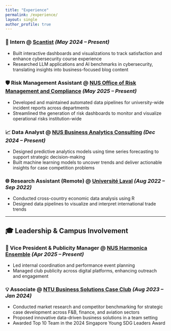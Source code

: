 ```yaml
---
title: "Experience"
permalink: /experience/
layout: single
author_profile: true
---
```


### 🧠 Intern @ [Scantist](https://scantist.com) _(May 2024 – Present)_
- Built interactive dashboards and visualizations to track satisfaction and enhance cybersecurity course experience  
- Researched LLM applications and AI benchmarks in cybersecurity, translating insights into business-focused blog content

### 🛡 Risk Management Assistant @ [NUS Office of Risk Management and Compliance](https://nus.edu.sg/ormc) _(May 2025 – Present)_
- Developed and maintained automated data pipelines for university-wide incident reports across departments  
- Streamlined the generation of risk dashboards to monitor and visualize operational risks institution-wide

### 📈 Data Analyst @ [NUS Business Analytics Consulting](https://nusbasdata.wordpress.com) _(Dec 2024 – Present)_
- Designed predictive analytics models using time series forecasting to support strategic decision-making  
- Built machine learning models to uncover trends and deliver actionable insights for case competition problems

### 🌐 Research Assistant (Remote) @ [Université Laval](https://www.ulaval.ca/) _(Aug 2022 – Sep 2022)_
- Conducted cross-country economic data analysis using R  
- Designed data pipelines to visualize and interpret international trade trends

---

## 🎓 Leadership & Campus Involvement

### 🎵 Vice President & Publicity Manager @ [NUS Harmonica Ensemble](https://www.youtube.com/channel/UCEg0YEvkMvtu3OuQRAsMhVg) _(Apr 2025 – Present)_
- Led internal coordination and performance event planning  
- Managed club publicity across digital platforms, enhancing outreach and engagement

### 💡 Associate @ [NTU Business Solutions Case Club](https://sg.linkedin.com/company/ntubusinesssolutions) _(Aug 2023 – Jan 2024)_
- Conducted market research and competitor benchmarking for strategic case development across F&B, finance, and aviation sectors  
- Proposed innovative data-driven business solutions in a team setting  
- Awarded Top 10 Team in the 2024 Singapore Young SDG Leaders Award